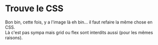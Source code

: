 # Trouve le CSS
Bon bin, cette fois, y a l'image là eh bin... il faut refaire la même chose en CSS.  
Là c'est pas sympa mais grid ou flex sont interdits aussi (pour les mêmes raisons).